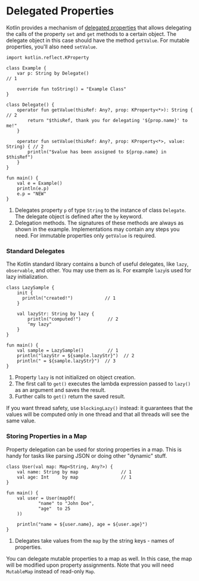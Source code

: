 # Delegated Properties

Kotlin provides a mechanism of [delegated properties](http://kotlinlang.org/docs/reference/delegated-properties.html) that allows delegating the calls of the property `set` and `get` methods to a certain object.
The delegate object in this case should have the method `getValue`. For mutable properties, you'll also need `setValue`.

```run-kotlin
import kotlin.reflect.KProperty

class Example {
    var p: String by Delegate()                                               // 1

    override fun toString() = "Example Class"
}

class Delegate() {
    operator fun getValue(thisRef: Any?, prop: KProperty<*>): String {        // 2     
        return "$thisRef, thank you for delegating '${prop.name}' to me!"
    }

    operator fun setValue(thisRef: Any?, prop: KProperty<*>, value: String) { // 2
        println("$value has been assigned to ${prop.name} in $thisRef")
    }
}

fun main() {
    val e = Example()
    println(e.p)
    e.p = "NEW"
}
```

1. Delegates property `p` of type `String` to the instance of class `Delegate`. The delegate object is defined after the `by` keyword.
2. Delegation methods. The signatures of these methods are always as shown in the example. Implementations may contain any steps you need. For immutable properties only `getValue` is required.

### Standard Delegates 

The Kotlin standard library contains a bunch of useful delegates, like `lazy`, `observable`, and other. You may use them as is.
For example `lazy`is used for lazy initialization.

```run-kotlin
class LazySample {
    init {
      println("created!")            // 1
    }
    
    val lazyStr: String by lazy {
        println("computed!")          // 2
        "my lazy"
    }
}

fun main() {
    val sample = LazySample()         // 1
    println("lazyStr = ${sample.lazyStr}")  // 2
    println(" = ${sample.lazyStr}")  // 3
}
```

 1. Property `lazy` is not initialized on object creation.
 2. The first call to `get()` executes the lambda expression passed to `lazy()` as an argument and saves the result.
 3. Further calls to `get()` return the saved result.

 If you want thread safety, use `blockingLazy()` instead: it guarantees that the values will be computed only in one thread and that all threads will see the same value.

### Storing Properties in a Map

Property delegation can be used for storing properties in a map. This is handy for tasks like parsing JSON
or doing other "dynamic" stuff.

```run-kotlin
class User(val map: Map<String, Any?>) {
    val name: String by map                // 1
    val age: Int     by map                // 1
}

fun main() {
    val user = User(mapOf(
            "name" to "John Doe",
            "age"  to 25
    ))

    println("name = ${user.name}, age = ${user.age}")
}
```

1. Delegates take values from the `map` by the string keys - names of properties.

You can delegate mutable properties to a map as well. In this case, the map will be modified upon property assignments. Note that you will need `MutableMap` instead of read-only `Map`.
